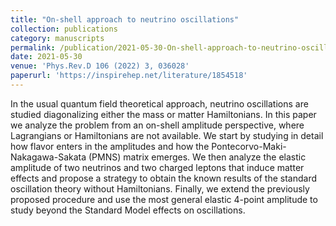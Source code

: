 ```yaml
---
title: "On-shell approach to neutrino oscillations"
collection: publications
category: manuscripts
permalink: /publication/2021-05-30-On-shell-approach-to-neutrino-oscillations
date: 2021-05-30
venue: 'Phys.Rev.D 106 (2022) 3, 036028'
paperurl: 'https://inspirehep.net/literature/1854518'
---
```



In the usual quantum field theoretical approach, neutrino oscillations are studied diagonalizing either the mass or matter Hamiltonians. In this paper we analyze the problem from an on-shell amplitude perspective, where Lagrangians or Hamiltonians are not available. We start by studying in detail how flavor enters in the amplitudes and how the Pontecorvo-Maki-Nakagawa-Sakata (PMNS) matrix emerges. We then analyze the elastic amplitude of two neutrinos and two charged leptons that induce matter effects and propose a strategy to obtain the known results of the standard oscillation theory without Hamiltonians. Finally, we extend the previously proposed procedure and use the most general elastic 4-point amplitude to study beyond the Standard Model effects on oscillations.
